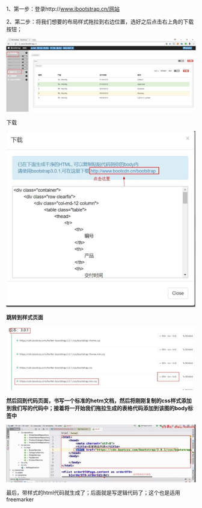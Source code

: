 1、第一步：登录http://www.ibootstrap.cn/网站

2、第二步：将我们想要的布局样式拖拉到右边位置，选好之后点击右上角的下载按钮；

![img](assets/wps1.jpg) 

下载

![img](assets/wps2.jpg) 

**跳转到样式页面**

![img](assets/wps3.jpg) 

**然后回到代码页面，书写一个标准的hetm文档，然后将刚刚复制的css样式添加到我们写的代码中；接着将一开始我们拖拉生成的表格代码添加到该图的body标签中**

![img](assets/wps4.jpg) 

最后，带样式的html代码就生成了；后面就是写逻辑代码了；这个也是适用freemarker

 